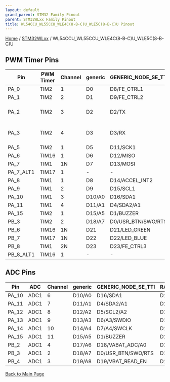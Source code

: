 ```yaml
---
layout: default
grand_parent: STM32 Family Pinout
parent: STM32WLxx Family Pinout
title: WL54CCU_WL55CCU_WLE4C(8-B-C)U_WLE5C(8-B-C)U Pinout
---
```


[Home](../../index.md) / [STM32WLxx](../index.md) / WL54CCU_WL55CCU_WLE4C(8-B-C)U_WLE5C(8-B-C)U

## PWM Timer Pins

| Pin | PWM Timer | Channel | generic | GENERIC_NODE_SE_TTI | RAK3172_MODULE |
| --- | --- | --- | --- | --- | --- |
| PA_0 | TIM2 | 1 | D0 | D8/FE_CTRL1 | D0 |
| PA_1 | TIM2 | 2 | D1 | D9/FE_CTRL2 | D1 |
| PA_2 | TIM2 | 3 | D2 | D2/TX | D2     - USART2/LPUART1 TX |
| PA_3 | TIM2 | 4 | D3 | D3/RX | D3     - USART2/LPUART1 RX |
| PA_5 | TIM2 | 1 | D5 | D11/SCK1 | D5     - SPI_SCK |
| PA_6 | TIM16 | 1 | D6 | D12/MISO | D6     - SPI_MISO |
| PA_7 | TIM1 | 1N | D7 | D13/MOSI | D7     - SPI_MOSI |
| PA_7_ALT1 | TIM17 | 1 | - | - | - |
| PA_8 | TIM1 | 1 | D8 | D14/ACCEL_INT2 | D8 |
| PA_9 | TIM1 | 2 | D9 | D15/SCL1 | D9 |
| PA_10 | TIM1 | 3 | D10/A0 | D16/SDA1 | D10/A3 |
| PA_11 | TIM1 | 4 | D11/A1 | D4/SDA2/A1 | D11/A7 - I2C_SDA |
| PA_15 | TIM2 | 1 | D15/A5 | D1/BUZZER | D15/A4 |
| PB_3 | TIM2 | 2 | D18/A7 | D0/USR_BTN/SWO/RTS | D17/A0 |
| PB_6 | TIM16 | 1N | D21 | D21/LED_GREEN | D20    - USART1_TX |
| PB_7 | TIM17 | 1N | D22 | D22/LED_BLUE | D21    - USAR1_RX |
| PB_8 | TIM1 | 2N | D23 | D23/FE_CTRL3 | D22 |
| PB_8_ALT1 | TIM16 | 1 | - | - | - |


## ADC Pins

| Pin | ADC | Channel | generic | GENERIC_NODE_SE_TTI | RAK3172_MODULE |
| --- | --- | --- | --- | --- | --- |
| PA_10 | ADC1 | 6 | D10/A0 | D16/SDA1 | D10/A3 |
| PA_11 | ADC1 | 7 | D11/A1 | D4/SDA2/A1 | D11/A7 - I2C_SDA |
| PA_12 | ADC1 | 8 | D12/A2 | D5/SCL2/A2 | D12/A8 - I2C_SCL |
| PA_13 | ADC1 | 9 | D13/A3 | D6/A3/SWDIO | D13/A5 - SWDIO |
| PA_14 | ADC1 | 10 | D14/A4 | D7/A4/SWCLK | D14/A6 - SWCLK |
| PA_15 | ADC1 | 11 | D15/A5 | D1/BUZZER | D15/A4 |
| PB_2 | ADC1 | 4 | D17/A6 | D18/VABAT_ADC/A0 | D16/A2 |
| PB_3 | ADC1 | 2 | D18/A7 | D0/USR_BTN/SWO/RTS | D17/A0 |
| PB_4 | ADC1 | 3 | D19/A8 | D19/VBAT_READ_EN | D18/A1 |


[Back to Main Page](../../index.md)